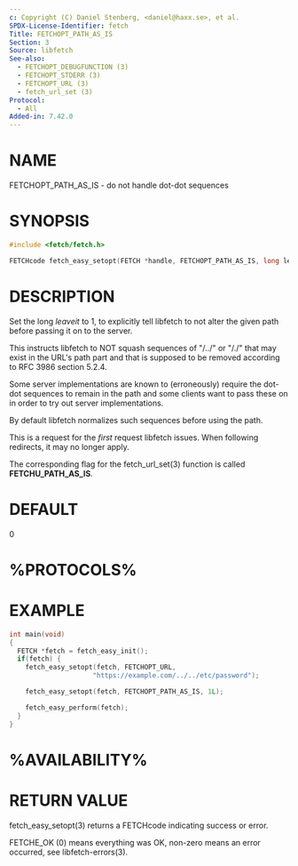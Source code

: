 ```yaml
---
c: Copyright (C) Daniel Stenberg, <daniel@haxx.se>, et al.
SPDX-License-Identifier: fetch
Title: FETCHOPT_PATH_AS_IS
Section: 3
Source: libfetch
See-also:
  - FETCHOPT_DEBUGFUNCTION (3)
  - FETCHOPT_STDERR (3)
  - FETCHOPT_URL (3)
  - fetch_url_set (3)
Protocol:
  - All
Added-in: 7.42.0
---
```


# NAME

FETCHOPT_PATH_AS_IS - do not handle dot-dot sequences

# SYNOPSIS

~~~c
#include <fetch/fetch.h>

FETCHcode fetch_easy_setopt(FETCH *handle, FETCHOPT_PATH_AS_IS, long leaveit);
~~~

# DESCRIPTION

Set the long *leaveit* to 1, to explicitly tell libfetch to not alter the
given path before passing it on to the server.

This instructs libfetch to NOT squash sequences of "/../" or "/./" that may
exist in the URL's path part and that is supposed to be removed according to
RFC 3986 section 5.2.4.

Some server implementations are known to (erroneously) require the dot-dot
sequences to remain in the path and some clients want to pass these on in
order to try out server implementations.

By default libfetch normalizes such sequences before using the path.

This is a request for the *first* request libfetch issues. When following
redirects, it may no longer apply.

The corresponding flag for the fetch_url_set(3) function is called
**FETCHU_PATH_AS_IS**.

# DEFAULT

0

# %PROTOCOLS%

# EXAMPLE

~~~c
int main(void)
{
  FETCH *fetch = fetch_easy_init();
  if(fetch) {
    fetch_easy_setopt(fetch, FETCHOPT_URL,
                     "https://example.com/../../etc/password");

    fetch_easy_setopt(fetch, FETCHOPT_PATH_AS_IS, 1L);

    fetch_easy_perform(fetch);
  }
}
~~~

# %AVAILABILITY%

# RETURN VALUE

fetch_easy_setopt(3) returns a FETCHcode indicating success or error.

FETCHE_OK (0) means everything was OK, non-zero means an error occurred, see
libfetch-errors(3).

